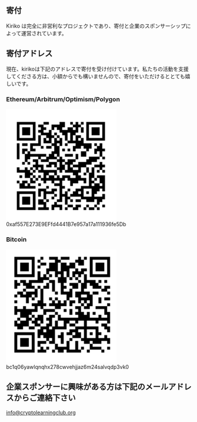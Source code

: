 ## 寄付

Kiriko は完全に非営利なプロジェクトであり、寄付と企業のスポンサーシップによって運営されています。

## 寄付アドレス

現在、kirikoは下記のアドレスで寄付を受け付けています。私たちの活動を支援してくださる方は、小額からでも構いませんので、寄付をいただけるととても嬉しいです。

### Ethereum/Arbitrum/Optimism/Polygon

<img src="../images/qr-ethereum.png" width="300">
0xaf557E273E9EFfd4441B7e957a17a111936fe5Db

### Bitcoin

<img src="../images/qr-bitcoin.png" width="300">
bc1q06yawlqnqhx278cwvehjjaz6m24salvqdp3vk0

## 企業スポンサーに興味がある方は下記のメールアドレスからご連絡下さい

info@cryptolearningclub.org
